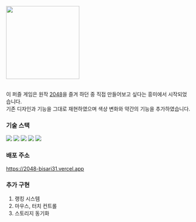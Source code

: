<img src="https://github.com/bisari31/2048/assets/98396758/18575fac-ccd3-4ab8-8672-2f9e5f8c0180" width="200px">

<br/>
<br/>

이 퍼즐 게임은 원작 [2048](https://play2048.co)을 즐겨 하던 중 직접 만들어보고 싶다는 흥미에서 시작되었습니다.<br/>
기존 디자인과 기능을 그대로 재현하였으며 색상 변화와 약간의 기능을 추가하였습니다.

### 기술 스택

<div>
<img src="https://img.shields.io/badge/React-v18.2-61dafb"/>
<img src="https://img.shields.io/badge/Next.js-v13.4-000000"/>
<img src="https://img.shields.io/badge/TypeScript-v5.1-2f74c0"/>
<img src="https://img.shields.io/badge/Tailwind CSS-v3.3-38bdf8"/>
<img src="https://img.shields.io/badge/Redux Toolkit-v1.9-764abc"/>
</div>

### 배포 주소

<https://2048-bisari31.vercel.app>

### 추가 구현

1. 랭킹 시스템
2. 마우스, 터치 컨트롤
3. 스토리지 동기화
